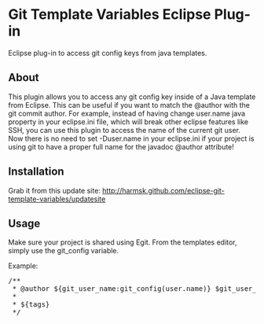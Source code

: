 Git Template Variables Eclipse Plug-in
======================================

Eclipse plug-in to access git config keys from java templates.

About
-----

This plugin allows you to access any git config key inside of a Java template from Eclipse. This can be useful if you want to match the @author with the git commit author. For example, instead of having change user.name java property in your eclipse.ini file, which will break other eclipse features like SSH, you can use this plugin to access the name of the current git user. Now there is no need to set -Duser.name in your eclipse.ini if your project is using git to have a proper full name for the javadoc @author attribute!

Installation
------------

Grab it from this update site: http://harmsk.github.com/eclipse-git-template-variables/updatesite

Usage
-----

Make sure your project is shared using Egit. From the templates editor, simply use the git_config variable.

Example:
<pre>
/**
 * @author ${git_user_name:git_config(user.name)} $git_user_email:git_config(user.email)}
 *
 * ${tags}
 */
</pre>